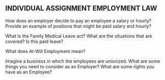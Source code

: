 ## INDIVIDUAL ASSIGNMENT EMPLOYMENT LAW

  How does an employer decide to pay an employee a salary or hourly?  Provide an example of positions that might be paid salary and hourly?

  What is the Family Medical Leave act?  What are the situations that are covered?  Is this paid leave?  

  What does At-Will Employment mean?

  Imagine a business in which the employees are unionized.  What are some things you need to consider as an Employer?  What are some rights you have as an Employee?  
